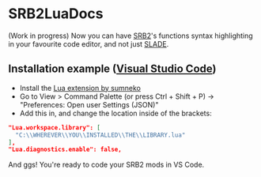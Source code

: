 # SRB2LuaDocs
(Work in progress) Now you can have [SRB2](https://www.srb2.org/)'s functions syntax highlighting in your favourite code editor, and not just [SLADE](slade.mancubus.net/).

## Installation example ([Visual Studio Code](https://code.visualstudio.com/))
- Install the [Lua extension by sumneko](https://marketplace.visualstudio.com/items?itemName=sumneko.lua)
- Go to View > Command Palette (or press Ctrl + Shift + P) -> "Preferences: Open user Settings (JSON)"
- Add this in, and change the location inside of the brackets:
```json
"Lua.workspace.library": [
  "C:\\WHEREVER\\YOU\\INSTALLED\\THE\\LIBRARY.lua"
],
"Lua.diagnostics.enable": false,
```
And ggs! You're ready to code your SRB2 mods in VS Code.
